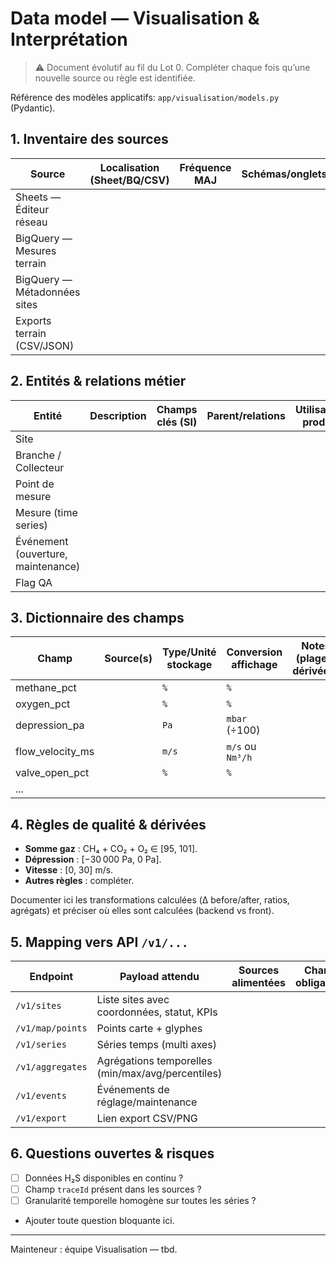 # Data model — Visualisation & Interprétation

> ⚠️ Document évolutif au fil du Lot 0. Compléter chaque fois qu’une nouvelle source ou règle est identifiée.

Référence des modèles applicatifs: `app/visualisation/models.py` (Pydantic).

## 1. Inventaire des sources
| Source | Localisation (Sheet/BQ/CSV) | Fréquence MAJ | Schémas/onglets | Remarques accès |
| --- | --- | --- | --- | --- |
| Sheets — Éditeur réseau | | | | |
| BigQuery — Mesures terrain | | | | |
| BigQuery — Métadonnées sites | | | | |
| Exports terrain (CSV/JSON) | | | | |

## 2. Entités & relations métier
| Entité | Description | Champs clés (SI) | Parent/relations | Utilisation produit |
| --- | --- | --- | --- | --- |
| Site | | | | |
| Branche / Collecteur | | | | |
| Point de mesure | | | | |
| Mesure (time series) | | | | |
| Événement (ouverture, maintenance) | | | | |
| Flag QA | | | | |

## 3. Dictionnaire des champs
| Champ | Source(s) | Type/Unité stockage | Conversion affichage | Notes (plages, dérivées) |
| --- | --- | --- | --- | --- |
| methane_pct | | `%` | `%` | |
| oxygen_pct | | `%` | `%` | |
| depression_pa | | `Pa` | `mbar` (÷100) | |
| flow_velocity_ms | | `m/s` | `m/s` ou `Nm³/h` | |
| valve_open_pct | | `%` | `%` | |
| ... | | | | |

## 4. Règles de qualité & dérivées
- **Somme gaz** : CH₄ + CO₂ + O₂ ∈ [95, 101].
- **Dépression** : [−30 000 Pa, 0 Pa].
- **Vitesse** : [0, 30] m/s.
- **Autres règles** : compléter.

Documenter ici les transformations calculées (Δ before/after, ratios, agrégats) et préciser où elles sont calculées (backend vs front).

## 5. Mapping vers API `/v1/...`
| Endpoint | Payload attendu | Sources alimentées | Champs obligatoires |
| --- | --- | --- | --- |
| `/v1/sites` | Liste sites avec coordonnées, statut, KPIs | | |
| `/v1/map/points` | Points carte + glyphes | | |
| `/v1/series` | Séries temps (multi axes) | | |
| `/v1/aggregates` | Agrégations temporelles (min/max/avg/percentiles) | | |
| `/v1/events` | Événements de réglage/maintenance | | |
| `/v1/export` | Lien export CSV/PNG | | |

## 6. Questions ouvertes & risques
- [ ] Données H₂S disponibles en continu ?
- [ ] Champ `traceId` présent dans les sources ?
- [ ] Granularité temporelle homogène sur toutes les séries ?
- Ajouter toute question bloquante ici.

---
Mainteneur : équipe Visualisation — tbd.
